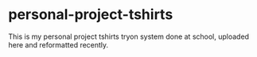 # personal-project-tshirts
 This is my personal project tshirts tryon system done at school, uploaded here and reformatted recently.
